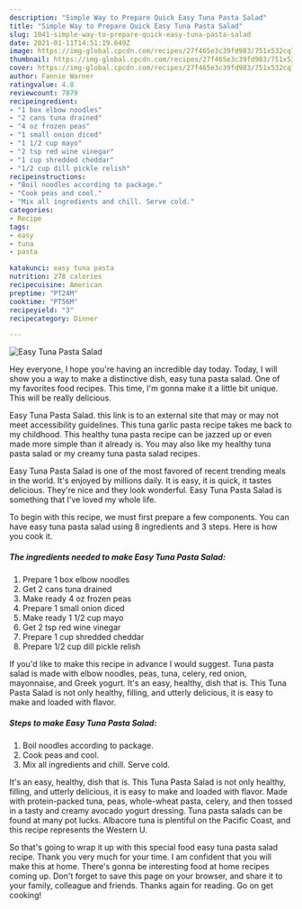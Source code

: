 ```yaml
---
description: "Simple Way to Prepare Quick Easy Tuna Pasta Salad"
title: "Simple Way to Prepare Quick Easy Tuna Pasta Salad"
slug: 1041-simple-way-to-prepare-quick-easy-tuna-pasta-salad
date: 2021-01-11T14:51:19.649Z
image: https://img-global.cpcdn.com/recipes/27f465e3c39fd983/751x532cq70/easy-tuna-pasta-salad-recipe-main-photo.jpg
thumbnail: https://img-global.cpcdn.com/recipes/27f465e3c39fd983/751x532cq70/easy-tuna-pasta-salad-recipe-main-photo.jpg
cover: https://img-global.cpcdn.com/recipes/27f465e3c39fd983/751x532cq70/easy-tuna-pasta-salad-recipe-main-photo.jpg
author: Fannie Warner
ratingvalue: 4.8
reviewcount: 7879
recipeingredient:
- "1 box elbow noodles"
- "2 cans tuna drained"
- "4 oz frozen peas"
- "1 small onion diced"
- "1 1/2 cup mayo"
- "2 tsp red wine vinegar"
- "1 cup shredded cheddar"
- "1/2 cup dill pickle relish"
recipeinstructions:
- "Boil noodles according to package."
- "Cook peas and cool."
- "Mix all ingredients and chill. Serve cold."
categories:
- Recipe
tags:
- easy
- tuna
- pasta

katakunci: easy tuna pasta 
nutrition: 278 calories
recipecuisine: American
preptime: "PT24M"
cooktime: "PT56M"
recipeyield: "3"
recipecategory: Dinner

---
```



![Easy Tuna Pasta Salad](https://img-global.cpcdn.com/recipes/27f465e3c39fd983/751x532cq70/easy-tuna-pasta-salad-recipe-main-photo.jpg)

Hey everyone, I hope you're having an incredible day today. Today, I will show you a way to make a distinctive dish, easy tuna pasta salad. One of my favorites food recipes. This time, I'm gonna make it a little bit unique. This will be really delicious.

Easy Tuna Pasta Salad. this link is to an external site that may or may not meet accessibility guidelines. This tuna garlic pasta recipe takes me back to my childhood. This healthy tuna pasta recipe can be jazzed up or even made more simple than it already is. You may also like my healthy tuna pasta salad or my creamy tuna pasta salad recipes.

Easy Tuna Pasta Salad is one of the most favored of recent trending meals in the world. It's enjoyed by millions daily. It is easy, it is quick, it tastes delicious. They're nice and they look wonderful. Easy Tuna Pasta Salad is something that I've loved my whole life.


To begin with this recipe, we must first prepare a few components. You can have easy tuna pasta salad using 8 ingredients and 3 steps. Here is how you cook it.

<!--inarticleads1-->

##### The ingredients needed to make Easy Tuna Pasta Salad:

1. Prepare 1 box elbow noodles
1. Get 2 cans tuna drained
1. Make ready 4 oz frozen peas
1. Prepare 1 small onion diced
1. Make ready 1 1/2 cup mayo
1. Get 2 tsp red wine vinegar
1. Prepare 1 cup shredded cheddar
1. Prepare 1/2 cup dill pickle relish


If you&#39;d like to make this recipe in advance I would suggest. Tuna pasta salad is made with elbow noodles, peas, tuna, celery, red onion, mayonnaise, and Greek yogurt. It&#39;s an easy, healthy, dish that is. This Tuna Pasta Salad is not only healthy, filling, and utterly delicious, it is easy to make and loaded with flavor. 

<!--inarticleads2-->

##### Steps to make Easy Tuna Pasta Salad:

1. Boil noodles according to package.
1. Cook peas and cool.
1. Mix all ingredients and chill. Serve cold.


It&#39;s an easy, healthy, dish that is. This Tuna Pasta Salad is not only healthy, filling, and utterly delicious, it is easy to make and loaded with flavor. Made with protein-packed tuna, peas, whole-wheat pasta, celery, and then tossed in a tasty and creamy avocado yogurt dressing. Tuna pasta salads can be found at many pot lucks. Albacore tuna is plentiful on the Pacific Coast, and this recipe represents the Western U. 

So that's going to wrap it up with this special food easy tuna pasta salad recipe. Thank you very much for your time. I am confident that you will make this at home. There's gonna be interesting food at home recipes coming up. Don't forget to save this page on your browser, and share it to your family, colleague and friends. Thanks again for reading. Go on get cooking!
